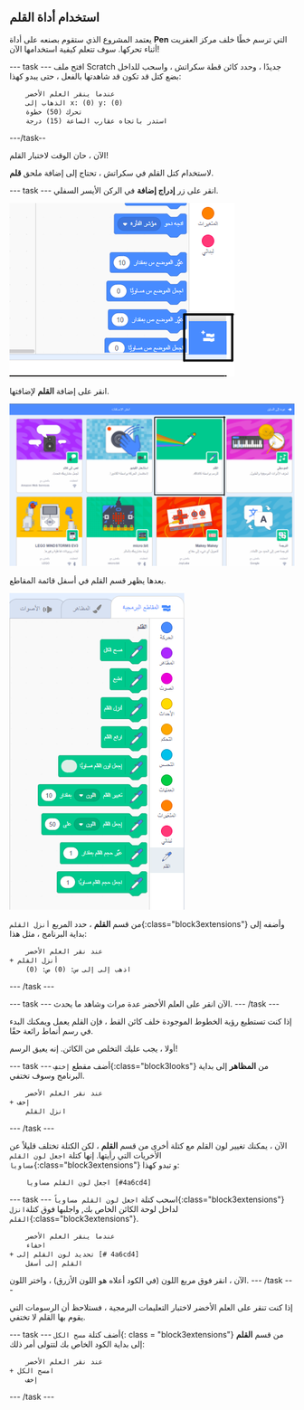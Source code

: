 ## استخدام أداة القلم

يعتمد المشروع الذي ستقوم بصنعه على أداة **Pen** التي ترسم خطًا خلف مركز العفريت أثناء تحركها. سوف تتعلم كيفية استخدامها الآن!

--- task --- افتح ملف Scratch جديدًا ، وحدد كائن قطة سكراتش ، واسحب للداخل بضع كتل قد تكون قد شاهدتها بالفعل ، حتى يبدو كهذا:

```blocks3
    عندما ينقر العلم الأخضر
    الذهاب إلى x: (0) y: (0)
    تحرك (50) خطوة
    استدر باتجاه عقارب الساعة (15) درجة
```

---/task--

الآن ، حان الوقت لاختبار القلم!

لاستخدام كتل القلم في سكراتش ، تحتاج إلى إضافة ملحق **قلم**.

--- task --- انقر على زر **إدراج إضافة** في الركن الأيسر السفلي.

![إضافة زر تمديد الضوء](images/add-extension-annotated.png)

انقر على إضافة **القلم** لإضافتها.

![ملحق القلم المحدد](images/click-pen-annotated.png)

بعدها يظهر قسم القلم في أسفل قائمة المقاطع.

![كتل ملحق القلم](images/pen-extension-blocks.png)

من قسم **القلم** ، حدد المربع `أنزل القلم`{:class="block3extensions"} وأضفه إلى بداية البرنامج ، مثل هذا:

```blocks3
    عند نقر العلم الأخضر
+ أنزل القلم
    اذهب إلى إلى س: (0) ص: (0)
```

--- /task ---

--- task --- الآن انقر على العلم الأخضر عدة مرات وشاهد ما يحدث. --- /task ---

إذا كنت تستطيع رؤية الخطوط الموجودة خلف كائن القط ، فإن القلم يعمل ويمكنك البدء في رسم أنماط رائعة حقًا.

أولا ، يجب عليك التخلص من الكائن. إنه يعيق الرسم!

--- task --- أضف مقطع `إختفِ`{:class="block3looks"} من **المظاهر** إلى بداية البرنامج وسوف تختفي.

```blocks3
    عند نقر العلم الأخضر
+ إخف
    انزل القلم
```

--- /task ---

الآن ، يمكنك تغيير لون القلم مع كتلة أخرى من قسم **القلم** ، لكن الكتلة تختلف قليلاً عن الأخريات التي رأيتها. إنها كتلة `اجعل لون القلم مساويا`{:class="block3extensions"} و تبدو كهذا:

```blocks3
    اجعل لون القلم مساويا [#4a6cd4]
```

--- task --- اسحب كتلة `اجعل لون القلم مساوياً`{:class="block3extensions"} لداخل لوحة الكائن الخاص بك, واجلبها فوق كتلة`انزل القلم`{:class="block3extensions"}.

```blocks3
    عندما ينقر العلم الأخضر
    اخفاء
+ تحديد لون القلم إلى [# 4a6cd4]
    القلم إلى أسفل
```

الآن ، انقر فوق مربع اللون (في الكود أعلاه هو اللون الأزرق) ، واختر اللون. --- /task ---

إذا كنت تنقر على العلم الأخضر لاختبار التعليمات البرمجية ، فستلاحظ أن الرسومات التي يقوم بها القلم لا تختفي.

--- task --- أضف كتلة `مسح الكل`{: class = "block3extensions"} من قسم **القلم** إلى بداية الكود الخاص بك لتتولى أمر ذلك:

```blocks3
    عند نقر العلم الأخضر
+ امسح الكل
    إخف
```

--- /task ---